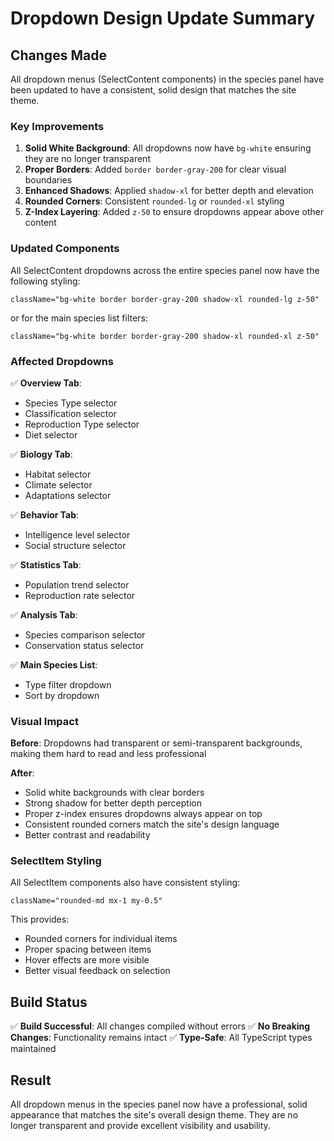 # Dropdown Design Update Summary

## Changes Made

All dropdown menus (SelectContent components) in the species panel have been updated to have a consistent, solid design that matches the site theme.

### Key Improvements

1. **Solid White Background**: All dropdowns now have `bg-white` ensuring they are no longer transparent
2. **Proper Borders**: Added `border border-gray-200` for clear visual boundaries
3. **Enhanced Shadows**: Applied `shadow-xl` for better depth and elevation
4. **Rounded Corners**: Consistent `rounded-lg` or `rounded-xl` styling
5. **Z-Index Layering**: Added `z-50` to ensure dropdowns appear above other content

### Updated Components

All SelectContent dropdowns across the entire species panel now have the following styling:

```tsx
className="bg-white border border-gray-200 shadow-xl rounded-lg z-50"
```

or for the main species list filters:

```tsx
className="bg-white border border-gray-200 shadow-xl rounded-xl z-50"
```

### Affected Dropdowns

✅ **Overview Tab**:
- Species Type selector
- Classification selector
- Reproduction Type selector
- Diet selector

✅ **Biology Tab**:
- Habitat selector
- Climate selector
- Adaptations selector

✅ **Behavior Tab**:
- Intelligence level selector
- Social structure selector

✅ **Statistics Tab**:
- Population trend selector
- Reproduction rate selector

✅ **Analysis Tab**:
- Species comparison selector
- Conservation status selector

✅ **Main Species List**:
- Type filter dropdown
- Sort by dropdown

### Visual Impact

**Before**: Dropdowns had transparent or semi-transparent backgrounds, making them hard to read and less professional

**After**: 
- Solid white backgrounds with clear borders
- Strong shadow for better depth perception
- Proper z-index ensures dropdowns always appear on top
- Consistent rounded corners match the site's design language
- Better contrast and readability

### SelectItem Styling

All SelectItem components also have consistent styling:
```tsx
className="rounded-md mx-1 my-0.5"
```

This provides:
- Rounded corners for individual items
- Proper spacing between items
- Hover effects are more visible
- Better visual feedback on selection

## Build Status

✅ **Build Successful**: All changes compiled without errors
✅ **No Breaking Changes**: Functionality remains intact
✅ **Type-Safe**: All TypeScript types maintained

## Result

All dropdown menus in the species panel now have a professional, solid appearance that matches the site's overall design theme. They are no longer transparent and provide excellent visibility and usability.
